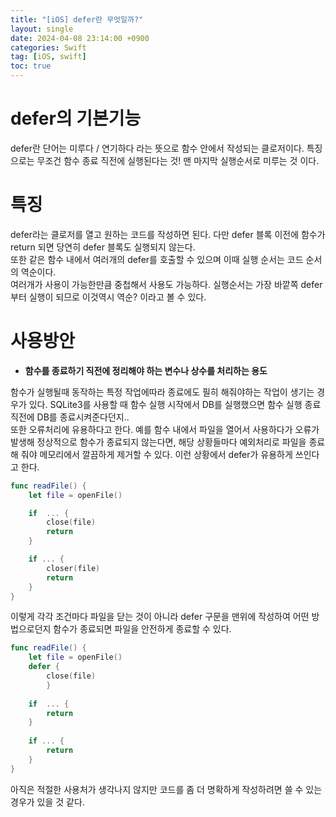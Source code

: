 ```yaml
---
title: "[iOS] defer란 무엇일까?"
layout: single
date: 2024-04-08 23:14:00 +0900
categories: Swift
tag: [iOS, swift]
toc: true
---
```


# defer의 기본기능
defer란 단어는 미루다 / 연기하다 라는 뜻으로 함수 안에서 작성되는 클로저이다.
특징으로는 무조건 함수 종료 직전에 실행된다는 것! 맨 마지막 실행순서로 미루는 것 이다.

# 특징
defer라는 클로저를 열고 원하는 코드를 작성하면 된다. 다만 defer 블록 이전에 함수가 return 되면 당연히 defer 블록도 실행되지 않는다. <br>
또한 같은 함수 내에서 여러개의 defer를 호출할 수 있으며 이때 실행 순서는 코드 순서의 역순이다. <br>
여러개가 사용이 가능한만큼 중첩해서 사용도 가능하다. 실행순서는 가장 바깥쪽 defer 부터 실행이 되므로 이것역시 역순? 이라고 볼 수 있다.

# 사용방안
*  **함수를 종료하기 직전에 정리해야 하는 변수나 상수를 처리하는 용도**

함수가 실행될때 동작하는 특정 작업에따라 종료에도 필히 해줘야하는 작업이 생기는 경우가 있다. SQLite3를 사용할 때 함수 실행 시작에서 DB를 실행했으면 함수 실행 종료 직전에 DB를 종료시켜준다던지.. <br>
또한 오류처리에 유용하다고 한다. 예를 함수 내에서 파일을 열어서 사용하다가 오류가 발생해 정상적으로 함수가 종료되지 않는다면, 해당 상황들마다 예외처리로 파일을 종료해 줘야 메모리에서 깔끔하게 제거할 수 있다. 이런 상황에서 defer가 유용하게 쓰인다고 한다.

``` swift
func readFile() {
	let file = openFile()

	if  ... {
		close(file)
		return
	}

	if ... {
		closer(file)
		return
	}
} 
```
이렇게 각각 조건마다 파일을 닫는 것이 아니라 defer 구문을 맨위에 작성하여 어떤 방법으로던지 함수가 종료되면 파일을 안전하게 종료할 수 있다.

```swift
func readFile() {
	let file = openFile()
	defer {
		close(file)
		}
	
	if	... {
		return
	}
	
	if ... {
		return
	}
}
```

아직은 적절한 사용처가 생각나지 않지만 코드를 좀 더 명확하게 작성하려면 쓸 수 있는 경우가 있을 것 같다.